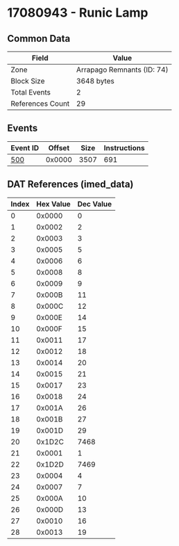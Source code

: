 # 17080943 - Runic Lamp

## Common Data

| Field            | Value                      |
|------------------|----------------------------|
| Zone             | Arrapago Remnants (ID: 74) |
| Block Size       | 3648 bytes                 |
| Total Events     | 2                          |
| References Count | 29                         |

## Events

| Event ID        | Offset   |   Size |   Instructions |
|-----------------|----------|--------|----------------|
| [500](./500.md) | 0x0000   |   3507 |            691 |

## DAT References (imed_data)

|   Index | Hex Value   |   Dec Value |
|---------|-------------|-------------|
|       0 | 0x0000      |           0 |
|       1 | 0x0002      |           2 |
|       2 | 0x0003      |           3 |
|       3 | 0x0005      |           5 |
|       4 | 0x0006      |           6 |
|       5 | 0x0008      |           8 |
|       6 | 0x0009      |           9 |
|       7 | 0x000B      |          11 |
|       8 | 0x000C      |          12 |
|       9 | 0x000E      |          14 |
|      10 | 0x000F      |          15 |
|      11 | 0x0011      |          17 |
|      12 | 0x0012      |          18 |
|      13 | 0x0014      |          20 |
|      14 | 0x0015      |          21 |
|      15 | 0x0017      |          23 |
|      16 | 0x0018      |          24 |
|      17 | 0x001A      |          26 |
|      18 | 0x001B      |          27 |
|      19 | 0x001D      |          29 |
|      20 | 0x1D2C      |        7468 |
|      21 | 0x0001      |           1 |
|      22 | 0x1D2D      |        7469 |
|      23 | 0x0004      |           4 |
|      24 | 0x0007      |           7 |
|      25 | 0x000A      |          10 |
|      26 | 0x000D      |          13 |
|      27 | 0x0010      |          16 |
|      28 | 0x0013      |          19 |
